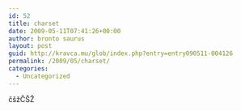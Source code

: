 ```yaml
---
id: 52
title: charset
date: 2009-05-11T07:41:26+00:00
author: bronto saurus
layout: post
guid: http://kravca.mu/glob/index.php?entry=entry090511-004126
permalink: /2009/05/charset/
categories:
  - Uncategorized
---
```

čšžČŠŽ